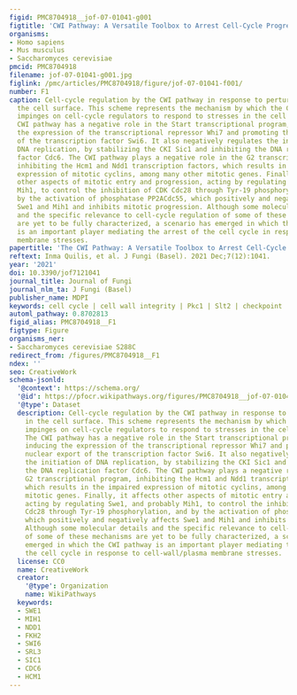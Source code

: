 ```yaml
---
figid: PMC8704918__jof-07-01041-g001
figtitle: 'CWI Pathway: A Versatile Toolbox to Arrest Cell-Cycle Progression'
organisms:
- Homo sapiens
- Mus musculus
- Saccharomyces cerevisiae
pmcid: PMC8704918
filename: jof-07-01041-g001.jpg
figlink: /pmc/articles/PMC8704918/figure/jof-07-01041-f001/
number: F1
caption: Cell-cycle regulation by the CWI pathway in response to perturbations in
  the cell surface. This scheme represents the mechanism by which the CWI pathway
  impinges on cell-cycle regulators to respond to stresses in the cell surface. The
  CWI pathway has a negative role in the Start transcriptional program, through inducing
  the expression of the transcriptional repressor Whi7 and promoting the nuclear export
  of the transcription factor Swi6. It also negatively regulates the initiation of
  DNA replication, by stabilizing the CKI Sic1 and inhibiting the DNA replication
  factor Cdc6. The CWI pathway plays a negative role in the G2 transcriptional program,
  inhibiting the Hcm1 and Ndd1 transcription factors, which results in the impaired
  expression of mitotic cyclins, among many other mitotic genes. Finally, it affects
  other aspects of mitotic entry and progression, acting by regulating Swe1, and probably
  Mih1, to control the inhibition of CDK Cdc28 through Tyr-19 phosphorylation, and
  by the activation of phosphatase PP2ACdc55, which positively and negatively affects
  Swe1 and Mih1 and inhibits mitotic progression. Although some molecular details
  and the specific relevance to cell-cycle regulation of some of these mechanisms
  are yet to be fully characterized, a scenario has emerged in which the CWI pathway
  is an important player mediating the arrest of the cell cycle in response to cell-wall/plasma
  membrane stresses.
papertitle: 'The CWI Pathway: A Versatile Toolbox to Arrest Cell-Cycle Progression.'
reftext: Inma Quilis, et al. J Fungi (Basel). 2021 Dec;7(12):1041.
year: '2021'
doi: 10.3390/jof7121041
journal_title: Journal of Fungi
journal_nlm_ta: J Fungi (Basel)
publisher_name: MDPI
keywords: cell cycle | cell wall integrity | Pkc1 | Slt2 | checkpoint | DNA damage
automl_pathway: 0.8702813
figid_alias: PMC8704918__F1
figtype: Figure
organisms_ner:
- Saccharomyces cerevisiae S288C
redirect_from: /figures/PMC8704918__F1
ndex: ''
seo: CreativeWork
schema-jsonld:
  '@context': https://schema.org/
  '@id': https://pfocr.wikipathways.org/figures/PMC8704918__jof-07-01041-g001.html
  '@type': Dataset
  description: Cell-cycle regulation by the CWI pathway in response to perturbations
    in the cell surface. This scheme represents the mechanism by which the CWI pathway
    impinges on cell-cycle regulators to respond to stresses in the cell surface.
    The CWI pathway has a negative role in the Start transcriptional program, through
    inducing the expression of the transcriptional repressor Whi7 and promoting the
    nuclear export of the transcription factor Swi6. It also negatively regulates
    the initiation of DNA replication, by stabilizing the CKI Sic1 and inhibiting
    the DNA replication factor Cdc6. The CWI pathway plays a negative role in the
    G2 transcriptional program, inhibiting the Hcm1 and Ndd1 transcription factors,
    which results in the impaired expression of mitotic cyclins, among many other
    mitotic genes. Finally, it affects other aspects of mitotic entry and progression,
    acting by regulating Swe1, and probably Mih1, to control the inhibition of CDK
    Cdc28 through Tyr-19 phosphorylation, and by the activation of phosphatase PP2ACdc55,
    which positively and negatively affects Swe1 and Mih1 and inhibits mitotic progression.
    Although some molecular details and the specific relevance to cell-cycle regulation
    of some of these mechanisms are yet to be fully characterized, a scenario has
    emerged in which the CWI pathway is an important player mediating the arrest of
    the cell cycle in response to cell-wall/plasma membrane stresses.
  license: CC0
  name: CreativeWork
  creator:
    '@type': Organization
    name: WikiPathways
  keywords:
  - SWE1
  - MIH1
  - NDD1
  - FKH2
  - SWI6
  - SRL3
  - SIC1
  - CDC6
  - HCM1
---
```

